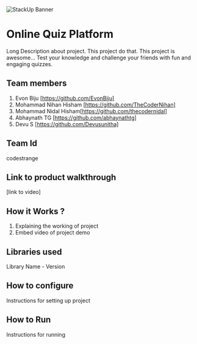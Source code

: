 ![StackUp Banner]([https://tinkerhub.frappe.cloud/files/stackup%20banner.jpeg])
# Online Quiz Platform
Long Description about project. This project do that. This project is awesome...
Test your knowledge and challenge your friends with fun and engaging quizzes.
## Team members
1. Evon Biju [https://github.com/EvonBiju]
2. Mohammad Nihan Hisham [https://github.com/TheCoderNihan]
3. Mohammad Nidal Hisham[https://github.com/thecodernidal]
4. Abhaynath TG [https://github.com/abhaynathtg]
5. Devu S [https://github.com/Devusunitha]
## Team Id
codestrange
## Link to product walkthrough
[link to video]
## How it Works ?
1. Explaining the working of project
2. Embed video of project demo
## Libraries used
Library Name - Version
## How to configure
Instructions for setting up project
## How to Run
Instructions for running
